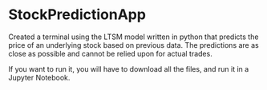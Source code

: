 # StockPredictionApp
Created a terminal using the LTSM model written in python that predicts the price of an underlying stock based on previous data. The predictions are as close as possible and cannot be relied upon for actual trades. 

If you want to run it, you will have to download all the files, and run it in a Jupyter Notebook. 
